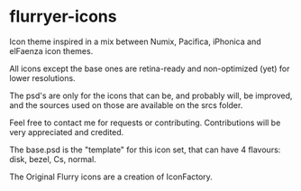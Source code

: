 flurryer-icons
==============

Icon theme inspired in a mix between Numix, Pacifica, iPhonica and elFaenza icon themes.

All icons except the base ones are retina-ready and non-optimized (yet) for lower resolutions.

The psd's are only for the icons that can be, and probably will, be improved, and the sources
used on those are available on the srcs folder.

Feel free to contact me for requests or contributing. Contributions will be very appreciated and credited.

The base.psd is the "template" for this icon set, that can have 4 flavours: disk, bezel, Cs, normal.

The Original Flurry icons are a creation of IconFactory.
